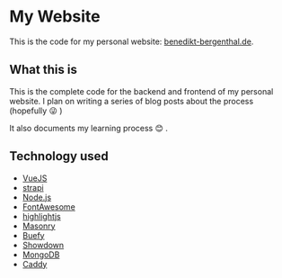 # My Website
This is the code for my personal website: [benedikt-bergenthal.de](https://benedikt-bergenthal.de).
## What this is
This is the complete code for the backend and frontend of my personal website.
I plan on writing a series of blog posts about the process (hopefully :stuck_out_tongue_winking_eye: )

It also documents my learning process :blush: .

## Technology used

* [VueJS](https://vuejs.org/)
* [strapi](https://strapi.io/)
* [Node.js](https://nodejs.org/)
* [FontAwesome](https://fontawesome.com/)
* [highlightjs](https://highlightjs.org/)
* [Masonry](https://masonry.desandro.com/)
* [Buefy](https://buefy.org/)
* [Showdown](http://showdownjs.com/)
* [MongoDB](https://www.mongodb.com/)
* [Caddy](https://caddyserver.com/)